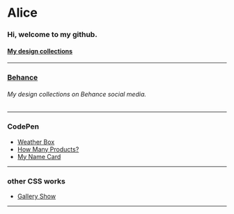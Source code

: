 <!--# alice-works-->
# Alice

### Hi, welcome to my github.  

#### [My design collections](http://llalicell.github.io/alice-works/)
***  

<!--### Resume
cooming soon.-->
  
### [Behance](https://www.behance.net/llalicell)
###### My design collections on Behance social media.  
***  
  
### CodePen  
* [Weather Box](https://codepen.io/llalicell/pen/rwvQKx/) 
* [How Many Products?](https://codepen.io/llalicell/pen/NvPmQz/)
* [My Name Card](https://codepen.io/llalicell/pen/WOQdbP/)  
***  
  
### other CSS works  
* [Gallery Show](https://llalicell.github.io/alice-works/others/galleryshow/)  
***  
